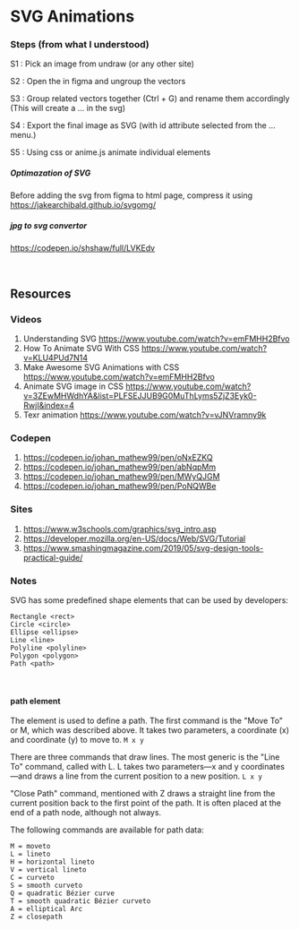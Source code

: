 # SVG Animations


### Steps (from what I understood)

S1 : Pick an image from undraw (or any other site)  

S2 : Open the in figma and ungroup the vectors

S3 : Group related vectors together (Ctrl + G) and rename them accordingly (This will create a <g id='blah'>...</g> in the svg)

S4 : Export the final image as SVG (with id attribute selected from the ... menu.)

S5 : Using css or anime.js animate individual elements

##### Optimazation of SVG

Before adding the svg from figma to html page, compress it using https://jakearchibald.github.io/svgomg/

##### jpg to svg convertor

https://codepen.io/shshaw/full/LVKEdv

<br />

## Resources

### Videos

1. Understanding SVG  https://www.youtube.com/watch?v=emFMHH2Bfvo
2. How To Animate SVG With CSS  https://www.youtube.com/watch?v=KLU4PUd7N14
3. Make Awesome SVG Animations with CSS https://www.youtube.com/watch?v=emFMHH2Bfvo
4. Animate SVG image in CSS  https://www.youtube.com/watch?v=3ZEwMHWdhYA&list=PLFSEJJUB9G0MuThLyms5ZjZ3Eyk0-RwjI&index=4
5. Texr animation https://www.youtube.com/watch?v=vJNVramny9k


### Codepen

1. https://codepen.io/johan_mathew99/pen/oNxEZKQ
2. https://codepen.io/johan_mathew99/pen/abNqpMm
3. https://codepen.io/johan_mathew99/pen/MWyQJGM
4. https://codepen.io/johan_mathew99/pen/PoNQWBe


### Sites

1. https://www.w3schools.com/graphics/svg_intro.asp
2. https://developer.mozilla.org/en-US/docs/Web/SVG/Tutorial
3. https://www.smashingmagazine.com/2019/05/svg-design-tools-practical-guide/





### Notes

SVG has some predefined shape elements that can be used by developers:

    Rectangle <rect>
    Circle <circle>
    Ellipse <ellipse>
    Line <line>
    Polyline <polyline>
    Polygon <polygon>
    Path <path>
    
<br />    

#### path element
  
The <path> element is used to define a path. The first command is the "Move To" or M, which was described above. It takes two parameters, a coordinate (x) and coordinate (y) to move to. ``` M x y ```

There are three commands that draw lines. The most generic is the "Line To" command, called with L. L takes two parameters—x and y coordinates—and draws a line from the current position to a new position. ``` L x y ```

 "Close Path" command, mentioned with Z draws a straight line from the current position back to the first point of the path. It is often placed at the end of a path node, although not always. 

 
 
The following commands are available for path data:

    M = moveto
    L = lineto
    H = horizontal lineto
    V = vertical lineto
    C = curveto
    S = smooth curveto
    Q = quadratic Bézier curve
    T = smooth quadratic Bézier curveto
    A = elliptical Arc
    Z = closepath
